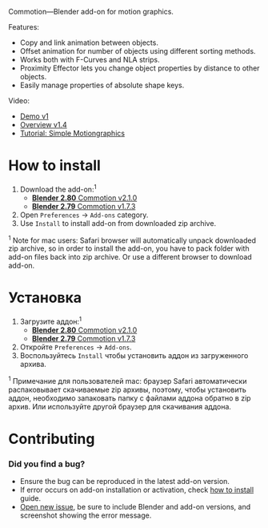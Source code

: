 Commotion—Blender add-on for motion graphics.

Features:

* Copy and link animation between objects.
* Offset animation for number of objects using different sorting methods.
* Works both with F-Curves and NLA strips.
* Proximity Effector lets you change object properties by distance to other objects.
* Easily manage properties of absolute shape keys.

Video:

* [Demo v1](http://youtu.be/gLj4PvHbm4s)
* [Overview v1.4](https://youtu.be/YNtaR00sA40)
* [Tutorial: Simple Motiongraphics](http://youtu.be/qbJMTOUdxRY)


How to install
==========================

1. Download the add-on:<sup>1</sup>
    * [**Blender 2.80** Commotion v2.1.0][v2_1_0]
    * [**Blender 2.79** Commotion v1.7.3][v1_7_3]
2. Open `Preferences` → `Add-ons` category.
3. Use `Install` to install add-on from downloaded zip archive.

<sup>1</sup> Note for mac users: Safari browser will automatically unpack downloaded zip archive, so in order to install the add-on, you have to pack folder with add-on files back into zip archive. Or use a different browser to download add-on.


Установка
==========================

1. Загрузите аддон:<sup>1</sup>
    * [**Blender 2.80** Commotion v2.1.0][v2_1_0]
    * [**Blender 2.79** Commotion v1.7.3][v1_7_3]
2. Откройте `Preferences` → `Add-ons`.
3. Воспользуйтесь `Install` чтобы установить аддон из загруженного архива.

<sup>1</sup> Примечание для пользователей mac: браузер Safari автоматически распаковывает скачиваемые zip архивы, поэтому, чтобы установить аддон, необходимо запаковать папку с файлами аддона обратно в zip архив. Или используйте другой браузер для скачивания аддона.


Contributing
==========================

### Did you find a bug?

* Ensure the bug can be reproduced in the latest add-on version.
* If error occurs on add-on installation or activation, check [how to install](#how-to-install) guide.
* [Open new issue][new_issue], be sure to include Blender and add-on versions, and screenshot showing the error message.


[v2_1_0]: https://github.com/mrachinskiy/commotion/releases/download/v2.1.0/commotion-2_1_0.zip
[v1_7_3]: https://github.com/mrachinskiy/commotion/releases/download/v1.7.3/commotion-1_7_3.zip
[new_issue]: https://github.com/mrachinskiy/commotion/issues/new
